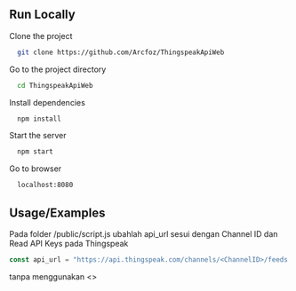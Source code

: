
## Run Locally

Clone the project

```bash
  git clone https://github.com/Arcfoz/ThingspeakApiWeb
```

Go to the project directory

```bash
  cd ThingspeakApiWeb
```

Install dependencies

```bash
  npm install
```

Start the server

```bash
  npm start
```

Go to browser

```bash
  localhost:8080
```
## Usage/Examples
Pada folder /public/script.js ubahlah api_url sesui dengan Channel ID dan Read API Keys pada Thingspeak

```javascript
const api_url = "https://api.thingspeak.com/channels/<ChannelID>/feeds.json?api_key=<ReadAPIKeys>&results=1";
```

tanpa menggunakan  <>

